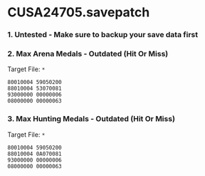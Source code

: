 # CUSA24705.savepatch

### 1. Untested - Make sure to backup your save data first
### 2. Max Arena Medals - Outdated (Hit Or Miss)

Target File: `*`

```
80010004 59050200
88010004 53070081
93000000 00000006
08000000 00000063
```

### 3. Max Hunting Medals - Outdated (Hit Or Miss)

Target File: `*`

```
80010004 59050200
88010004 0A070081
93000000 00000006
08000000 00000063
```

